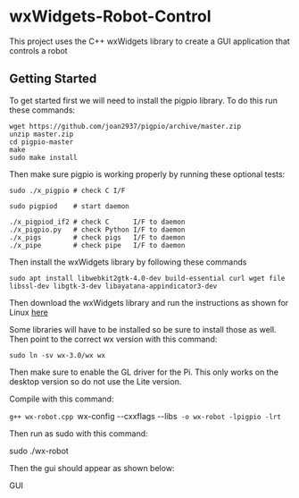 # wxWidgets-Robot-Control
This project uses the C++ wxWidgets library to create a GUI application that controls a robot

## Getting Started

To get started first we will need to install the pigpio library. To do this run these commands:

```
wget https://github.com/joan2937/pigpio/archive/master.zip
unzip master.zip
cd pigpio-master
make
sudo make install
```

Then make sure pigpio is working properly by running these optional tests:

```
sudo ./x_pigpio # check C I/F

sudo pigpiod    # start daemon

./x_pigpiod_if2 # check C      I/F to daemon
./x_pigpio.py   # check Python I/F to daemon
./x_pigs        # check pigs   I/F to daemon
./x_pipe        # check pipe   I/F to daemon
```

Then install the wxWidgets library by following these commands

```
sudo apt install libwebkit2gtk-4.0-dev build-essential curl wget file libssl-dev libgtk-3-dev libayatana-appindicator3-dev
```
Then download the wxWidgets library and run the instructions as shown for Linux [here](https://github.com/wxWidgets/wxWidgets/blob/master/docs/gtk/install.md)

Some libraries will have to be installed so be sure to install those as well. Then point to the correct wx version with this command:

`sudo ln -sv wx-3.0/wx wx`

Then make sure to enable the GL driver for the Pi. This only works on the desktop version so do not use the Lite version.

Compile with this command:

`g++ wx-robot.cpp `wx-config --cxxflags --libs` -o wx-robot -lpigpio -lrt`

Then run as sudo with this command:

sudo ./wx-robot

Then the gui should appear as shown below:

GUI



